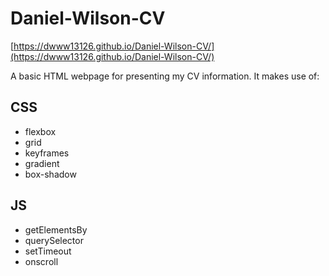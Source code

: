 # Daniel-Wilson-CV

[https://dwww13126.github.io/Daniel-Wilson-CV/](https://dwww13126.github.io/Daniel-Wilson-CV/)

A basic HTML webpage for presenting my CV information. It makes use of:

## CSS
* flexbox
* grid
* keyframes
* gradient
* box-shadow

## JS
* getElementsBy
* querySelector
* setTimeout
* onscroll
